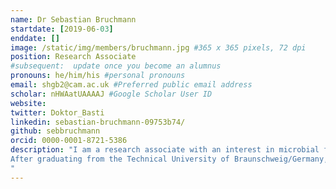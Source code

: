 ```yaml
---
name: Dr Sebastian Bruchmann
startdate: [2019-06-03]
enddate: []
image: /static/img/members/bruchmann.jpg #365 x 365 pixels, 72 dpi
position: Research Associate
#subsequent:  update once you become an alumnus
pronouns: he/him/his #personal pronouns
email: shgb2@cam.ac.uk #Preferred public email address
scholar: nHWAatUAAAAJ #Google Scholar User ID
website:
twitter: Doktor_Basti
linkedin: sebastian-bruchmann-09753b74/
github: sebbruchmann
orcid: 0000-0001-8721-5386
description: "I am a research associate with an interest in microbial functional genomics, in particular *Klebsiella pneumoniae* and other Enterobacteriaceae species (*Salmonella Typhimurium*, *Enterobacter cloacae*).
After graduating from the Technical University of Braunschweig/Germany, I joined to lab of Susanne Häussler at the Helmholtz Centre for Infection Research. During my PhD I used deep transcriptomic sequencing (RNA-seq) to study Antimicrobial Resistance in *Pseudomonas aeruginosa* and *Klebsiella pneumoniae*. Following a short post-doc in the same group where I developed rapid molecular diagnostics to detect hospital outbreaks and antibiotic resistance in several different bacterial species (mainly, *Pseudomonas aeruginosa*, *Klebsiella pneumoniae*, *Escherichia coli* and *Clostridium difficile*). In 2017, I took up a post as a postdoctoral fellow in the Parkhill group at the Wellcome Sanger Institute using Functional Genomics (RNA-sequencing and transposon-directed insertion site sequencing, TraDIS) to understand the antimicrobial stress response in the Enterobacteriaceae species *Klebsiella*, *Salmonella* and *Enterobacter*. In my current work at the Department of Veterinary Medicine I am using different sequencing-based methods to understand how the human pathogen *Klebsiella pneumoniae* interacts with the immune system, in particular macrophages.
"
---
```

